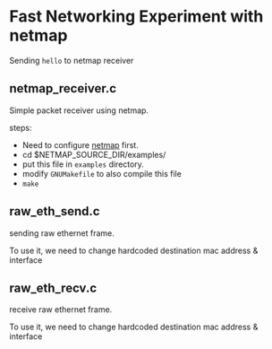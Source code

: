# Fast Networking Experiment with netmap 

Sending `hello` to netmap receiver

## netmap_receiver.c

Simple packet receiver using netmap.

steps:

- Need to configure [netmap](https://github.com/luigirizzo/netmap/blob/master/LINUX/README) first.
- cd $NETMAP_SOURCE_DIR/examples/
- put this file in `examples` directory.
- modify `GNUMakefile` to also compile this file
- `make`


## raw_eth_send.c

sending raw ethernet frame.

To use it, we need to change hardcoded destination mac address & interface


## raw_eth_recv.c

receive raw ethernet frame.

To use it, we need to change hardcoded destination mac address & interface

